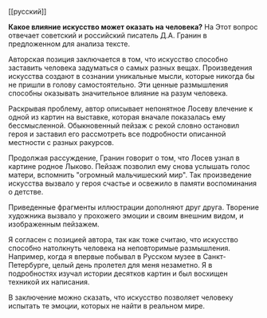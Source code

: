 [[русский]]

**Какое влияние искусство может оказать на человека?** На Этот вопрос отвечает советский и российский писатель Д.А. Гранин в предложенном для анализа тексте.

Авторская позиция заключается в том, что искусство способно заставить человека задуматься о самых разных вещах. Произведения искусства создают в сознании уникальные мысли, которые никогда бы не пришли в голову самостоятельно. Эти ценные размышления способны оказывать значительное влияние на разум человека.

Раскрывая проблему, автор описывает непонятное Лосеву влечение к одной из картин на выставке, которая вначале показалась ему бессмысленной. Обыкновенный пейзаж с рекой словно остановил героя и заставил его рассмотреть все подробности описанной местности с разных ракурсов.

Продолжая рассуждение, Гранин говорит о том, что Лосев узнал в картине родное Лыково. Пейзаж позволил ему снова услышать голос матери, вспомнить "огромный мальчишеский мир". Так произведение искусства вызвало у героя счастье и освежило в памяти воспоминания о детстве.

Приведенные фрагменты иллюстрации дополняют друг друга. Творение художника вызвало у прохожего эмоции и своим внешним видом, и изображенным пейзажем. 

Я согласен с позицией автора, так как тоже считаю, что искусство способно натолкнуть человека на неповторимые размышления. Например, когда я впервые побывал в Русском музее в Санкт-Петербурге, целый день пролетел для меня незаметно. Я в подробностях изучал истории десятков картин и был восхищен техникой их написания.

В заключение можно сказать, что искусство позволяет человеку испытать те эмоции, которых не найти в реальном мире.